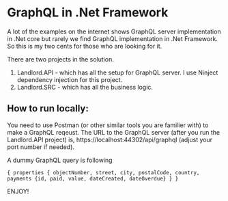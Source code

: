 # GraphQL in .Net Framework
A lot of the examples on the internet shows GraphQL server implementation in .Net core but rarely we find GraphQL implementation in .Net Framework. So this is my two cents for those who are looking for it.

There are two projects in the solution. 
1. Landlord.API - which has all the setup for GraphQL server. I use Ninject dependency injection for this project. 
2. Landlord.SRC - which has all the business logic.

## How to run locally: 
You need to use Postman (or other similar tools you are familier with) to make a GraphQL reqeust. The URL to the GraphQL server (after you run the Landlord.API project) is, https://localhost:44302/api/graphql (adjust your port number if needed).

A dummy GraphQL query is following 

``` { properties { objectNumber, street, city, postalCode, country, payments {id, paid, value, dateCreated, dateOverdue} } } ```



ENJOY!
